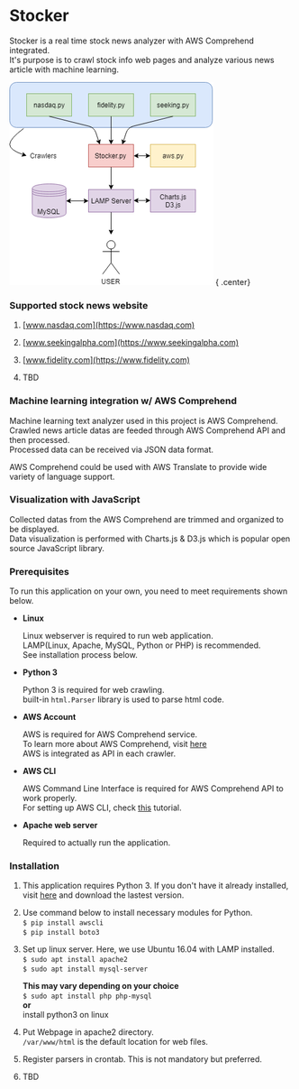 # Stocker

Stocker is a real time stock news analyzer with AWS Comprehend integrated.  
It's purpose is to crawl stock info web pages and analyze various news article with machine learning.  
  
![Diagram not avail](./Misc/Stocker_Diag.png) { .center}

### Supported stock news website

1. [www.nasdaq.com](https://www.nasdaq.com)  

2. [www.seekingalpha.com](https://www.seekingalpha.com)

3. [www.fidelity.com](https://www.fidelity.com)

4. TBD

### Machine learning integration w/ AWS Comprehend

Machine learning text analyzer used in this project is AWS Comprehend.  
Crawled news article datas are feeded through AWS Comprehend API and then processed.  
Processed data can be received via JSON data format.  

AWS Comprehend could be used with AWS Translate to provide wide variety of language support.  

### Visualization with JavaScript

Collected datas from the AWS Comprehend are trimmed and organized to be displayed.  
Data visualization is performed with Charts.js & D3.js which is popular open source JavaScript library.  

### Prerequisites

To run this application on your own, you need to meet requirements shown below.  

- **Linux**

    Linux webserver is required to run web application.  
    LAMP(Linux, Apache, MySQL, Python or PHP) is recommended.  
    See installation process below.  

- **Python 3**  

    Python 3 is required for web crawling.  
    built-in `html.Parser` library is used to parse html code.

- **AWS Account**

    AWS is required for AWS Comprehend service.  
    To learn more about AWS Comprehend, visit [here](https://aws.amazon.com/ko/comprehend/)  
    AWS is integrated as API in each crawler.

- **AWS CLI**

    AWS Command Line Interface is required for AWS Comprehend API to work properly.  
    For setting up AWS CLI, check [this](https://docs.aws.amazon.com/ko_kr/comprehend/latest/dg/setup-awscli.html) tutorial.  

- **Apache web server**

    Required to actually run the application.  

### Installation

1. This application requires Python 3.  If you don't have it already installed, visit [here](https://www.python.org/downloads/) and download the lastest version.  

2. Use command below to install necessary modules for Python.  
    `$ pip install awscli`  
    `$ pip install boto3`

3. Set up linux server.  Here, we use Ubuntu 16.04 with LAMP installed.  
    `$ sudo apt install apache2`  
    `$ sudo apt install mysql-server`  

    **This may vary depending on your choice**  
    `$ sudo apt install php php-mysql`  
    **or**  
    install python3 on linux  

4. Put Webpage in apache2 directory.  
    `/var/www/html` is the default location for web files.  

5. Register parsers in crontab.  This is not mandatory but preferred.  

6. TBD  